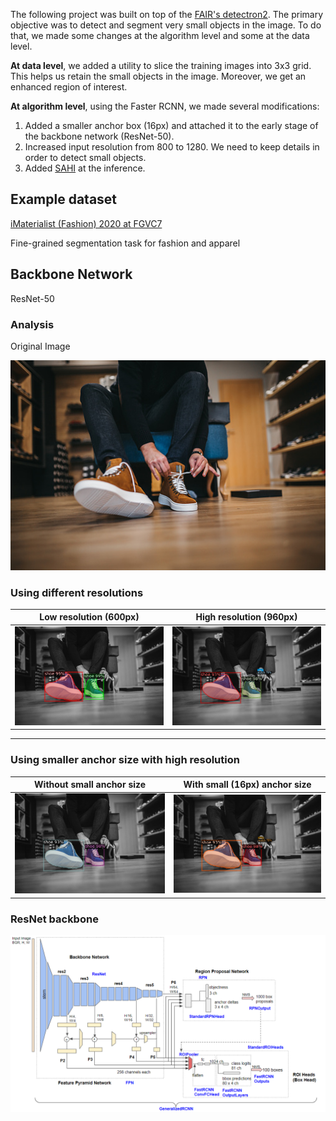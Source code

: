 The following project was built on top of the <a href="https://ai.facebook.com/tools/detectron2/">FAIR's detectron2</a>.
The primary objective was to detect and segment very small objects in the image. To do that, we made some changes at the algorithm level and some at the data level.

<b>At data level</b>, we added a utility to slice the training images into 3x3 grid. This helps us retain the small objects in the image. Moreover, we get an enhanced region of interest. 

<b>At algorithm level</b>, using the Faster RCNN, we made several modifications:
1. Added a smaller anchor box (16px) and attached it to the early stage of the backbone network (ResNet-50).
2. Increased input resolution from 800 to 1280. We need to keep details in order to detect small objects.
3. Added <a href="https://github.com/obss/sahi">SAHI</a> at the inference. 

## Example dataset
<a href="https://www.kaggle.com/c/imaterialist-fashion-2020-fgvc7">iMaterialist (Fashion) 2020 at FGVC7 </a>

Fine-grained segmentation task for fashion and apparel

## Backbone Network
ResNet-50

### Analysis
Original Image

<img src="examples/original.jpg">

### Using different resolutions
| Low resolution (600px) | High resolution (960px) |
-------------------------|--------------------------
| <img src="examples/low_res.png"> | <img src="examples/high_res.png"> |
------------------------------------------------------------------------

### Using smaller anchor size with high resolution
| Without small anchor size | With small (16px) anchor size |
-------------------------|--------------------------
| <img src="examples/high_res_but_no_16x16_anchor.png"> | <img src="examples/high_res_with_16_anchor.png"> |


### ResNet backbone
<img src="docs/Architecture.png" />
